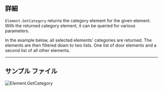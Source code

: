 ## 詳細
`Element.GetCategory` returns the category element for the given element. With the returned category element, it can be queried for various parameters.

In the example below, all selected elements' categories are returned. The elements are then filtered down to two lists. One list of door elements and a second list of all other elements.
___
## サンプル ファイル

![Element.GetCategory](./Revit.Elements.Element.GetCategory_img.jpg)

